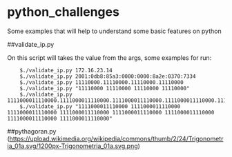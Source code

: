 # python_challenges
Some examples that will help to understand some basic features on python


##validate_ip.py

On this script will takes the value from the args, some examples for run:
```
	$./validate_ip.py 172.16.23.14 
	$./validate_ip.py 2001:0db8:85a3:0000:0000:8a2e:0370:7334
	$./validate_ip.py 11110000.11110000.11110000.11110000 
	$./validate_ip.py "11110000 11110000 11110000 11110000" 
	$./validate_ip.py 1111000011110000.1111000011110000.1111000011110000.1111000011110000.1111000011110000.1111000011110000.1111000011110000.1111000011110000
	$./validate_ip.py "1111000011110000 1111000011110000 1111000011110000 1111000011110000 1111000011110000 1111000011110000 1111000011110000 1111000011110000"
```

##pythagoran.py
(https://upload.wikimedia.org/wikipedia/commons/thumb/2/24/Trigonometria_01a.svg/1200px-Trigonometria_01a.svg.png)

